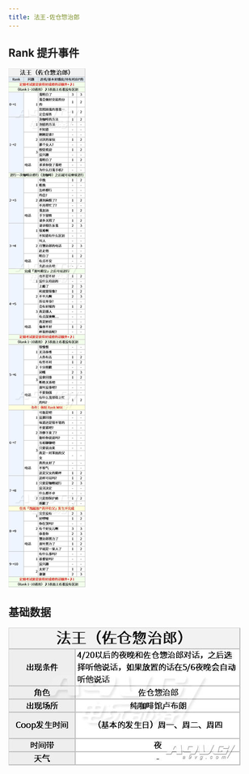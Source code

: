 ```yaml
---
title: 法王-佐仓惣治郎
---
```


## Rank 提升事件

![](./assets/20200301220204-5139-64899.jpg)

## 基础数据

![](./assets/20200301220204-2837-37957.jpg)
